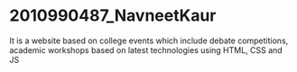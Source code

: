 # 2010990487_NavneetKaur
It is a website based on college events which include debate competitions, academic workshops based on latest technologies using HTML, CSS and JS
